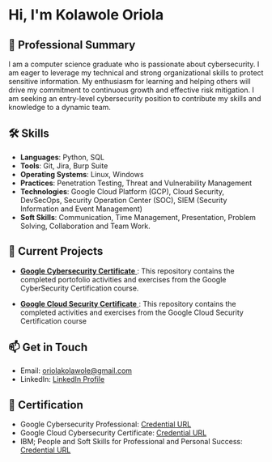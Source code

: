 # Hi, I'm Kolawole Oriola

## 🚀 Professional Summary
I am a computer science graduate who is passionate about cybersecurity. I am eager to leverage my technical and strong organizational skills to protect sensitive information. My enthusiasm for learning and helping others will drive my commitment to continuous growth and effective risk mitigation. I am seeking an entry-level cybersecurity position to contribute my skills and knowledge to a dynamic team.

## 🛠 Skills
- **Languages**: Python, SQL
- **Tools**: Git, Jira, Burp Suite
- **Operating Systems**: Linux, Windows
- **Practices**: Penetration Testing, Threat and Vulnerability Management
- **Technologies**: Google Cloud Platform (GCP), Cloud Security, DevSecOps, Security Operation Center (SOC), SIEM (Security Information and Event Management)
- **Soft Skills**: Communication, Time Management, Presentation, Problem Solving, Collaboration and Team Work.

## 💼 Current Projects
- [**Google Cybersecurity Certificate** ](https://github.com/oriolakolawole/Google-Cybersecurity-Certificate.git): This repository contains the completed portofolio activities and exercises from the Google CyberSecurity Certification course.

- [**Google Cloud Security Certificate** ](https://github.com/oriolakolawole/Google-Cloud-Security-Certificate.git): This repository contains the completed activities and exercises from the Google Cloud Security Certification course


## 📫 Get in Touch
- Email: oriolakolawole@gmail.com
- LinkedIn: [LinkedIn Profile](https://www.linkedin.com/in/oriolakolawole/)


## 📝 Certification
- Google Cybersecurity Professional: [Credential URL](https://www.credly.com/badges/9447a7fe-7f72-4a6c-9071-37baffeb12f2/public_url)
- Google Cloud Cybersecurity Certificate: [Credential URL](https://www.credly.com/badges/673f6597-a4d1-4729-b193-d06214a523b1/linked_in_profile)
- IBM; People and Soft Skills for Professional and Personal Success: [Credential URL](https://coursera.org/share/68513c30a295bf54e60ca3dc519d87dd)
